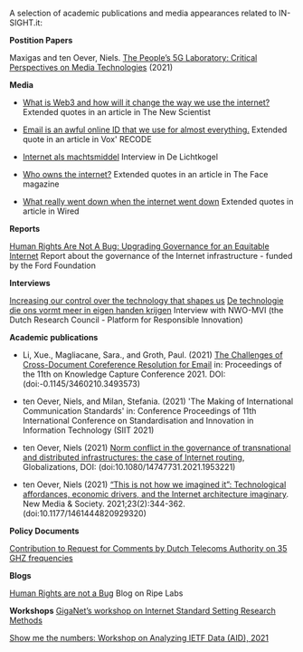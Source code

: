 A selection of academic publications and media appearances related to IN-SIGHT.it:

**Postition Papers**

Maxigas and ten Oever, Niels. [The People’s 5G Laboratory: Critical Perspectives on Media Technologies](https://raw.githubusercontent.com/in-sight-it/in-sight-it.github.io/gh-pages/assets/Peoples5GLabPostitionPaper.pdf) (2021)

**Media**
- [What is Web3 and how will it change the way we use the internet?](https://www.newscientist.com/article/2301706-what-is-web3-and-how-will-it-change-the-way-we-use-the-internet/#ixzz7IJt5pmf6)
Extended quotes in an article in The New Scientist

- [Email is an awful online ID that we use for almost everything.](https://www.vox.com/recode/22620276/what-to-do-when-you-get-someone-elses-email-security-vulnerabilities-gmail-inbox-invasion")
Extended quote in an article in Vox' RECODE

- [Internet als machtsmiddel](https://delichtkogel.nl/nieuwe-editie/internet-machtsmiddel/) 
Interview in De Lichtkogel

- [Who owns the internet?](https://theface.com/society/internet-outage-fastly-amazon-cloudflare-cnd)
Extended quotes in an article in The Face magazine

- [What really went down when the internet went down](https://www.wired.co.uk/article/fastly-internet-outage)
Extended quotes in article in Wired

**Reports**

[Human Rights Are Not A Bug: Upgrading Governance for an Equitable Internet](https://www.fordfoundation.org/work/learning/research-reports/human-rights-are-not-a-bug-upgrading-governance-for-an-equitable-internet")
Report about the governance of the Internet infrastructure - funded by the Ford Foundation

**Interviews**

[Increasing our control over the technology that shapes us](https://www.nwo-mvi.nl/node/5883)
[De technologie die ons vormt meer in eigen handen krijgen](https://www.nwo-mvi.nl/nl/node/5883)
Interview with NWO-MVI (the Dutch Research Council - Platform for Responsible Innovation)

**Academic publications**

- Li, Xue., Magliacane, Sara., and Groth, Paul. (2021) [The Challenges of Cross-Document Coreference Resolution for Email](https://dl.acm.org/doi/abs/10.1145/3460210.3493573) in: Proceedings of the 11th on Knowledge Capture Conference 2021. DOI: (doi:-0.1145/3460210.3493573)

- ten Oever, Niels, and Milan, Stefania. (2021) 'The Making of International Communication Standards' in: Conference Proceedings of 11th International Conference on Standardisation and Innovation in Information Technology (SIIT 2021)

- ten Oever, Niels (2021) [Norm conflict in the governance of transnational and distributed infrastructures: the case of Internet routing](https://www.tandfonline.com/doi/pdf/10.1080/14747731.2021.1953221), Globalizations, DOI: (doi:10.1080/14747731.2021.1953221)

- ten Oever, Niels (2021) [“This is not how we imagined it”: Technological affordances, economic drivers, and the Internet architecture imaginary](https://journals.sagepub.com/doi/full/10.1177/1461444820929320). New Media & Society. 2021;23(2):344-362. (doi:10.1177/1461444820929320)

**Policy Documents**

[Contribution to Request for Comments by Dutch Telecoms Authority on 35 GHZ frequencies](https://isoc.nl/nieuws/reactie-internet-consultatie-frequentieveiling-35-ghz-band/)

**Blogs**

[Human Rights are not a Bug](https://labs.ripe.net/author/niels-ten-oever/human-rights-are-not-a-bug/)
Blog on Ripe Labs

**Workshops**
[GigaNet’s workshop on Internet Standard Setting Research Methods](https://www.giga-net.org/12-january-2022-giganets-workshop-on-internet-standard-setting-research-methods/)

[Show me the numbers: Workshop on Analyzing IETF Data (AID), 2021](https://www.iab.org/activities/workshops/aid/)

